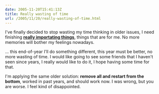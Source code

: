 ```yaml
---
date: 2005-11-20T15:41:13Z
title: Really wasting of time
url: /2005/11/20/really-wasting-of-time.html
---
```


<p>I've finally decided to stop wasting my time thinking in older issues, I need finishing <strong><a href="http://www.monouml.org/mediawiki/index.php/MonoCanvas">really importating things</a></strong>, things that are for me. No more memories will bother my feelings nowadays.</p>
<p>... this end-of-year I'll do something different, this year must be better, no more wasting of time. I would like going to see some friends that I haven't seen since years, I really would like to do it, I hope having some time for that.</p>
<p>I'm applying the same older solution: <strong>remove all and restart from the bottom</strong>, worked in past years, and should work now. I was wrong, but you are worse. I feel kind of disappointed.</p>
